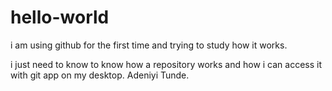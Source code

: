 # hello-world
i am using github for the first time and trying to study how it works. 


i just need to know to know how a repository works and how i can access 
it with git app on my desktop.
Adeniyi Tunde.
